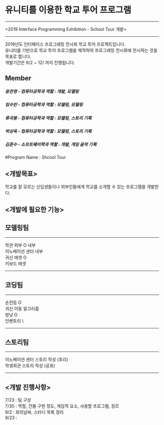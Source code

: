 # 유니티를 이용한 학교 투어 프로그램

***
<2019 Interface Programming Exhibition - School Tour 개발>
***

2019년도 인터페이스 프로그래밍 전시회 학교 투어 프로젝트입니다.\
유니티를 기반으로 학교 투어 프로그램을 제작하여 프로그래밍 전시회에 전시하는 것을 목표로 합니다.\
개발기간은 9/2 ~ 12/ 까지 진행됩니다.

## Member
##### 윤찬영 - 컴퓨터공학과 역할 : 개발, 모델링
##### 임수빈 - 컴퓨터공학과 역할 : 모델링, 모델링
##### 류국봉 - 컴퓨터공학과 역할 : 모델링, 스토리 기획
##### 박상욱 - 컴퓨터공학과 역할 : 모델링, 스토리 기획
##### 김준수 - 소프트웨어학과 역할 : 개발, 게임 음악 기획

#Program Name : Shcool Tour

<개발목표>
----------
학교를 잘 모르는 신입생들이나 외부인들에게 학교를 소개할 수 있는 프로그램을 개발한다.

<개발에 필요한 기능>
--------------------
## 모델링팀
***
학관 외부 O 내부 \
이노베이션 센터 내부 \
귀신 에셋 O\
키보드 에셋
***
## 코딩팀
***
손전등 O\
귀신 이동 알고리즘\
밤낮 O\
인벤토리 \
***
## 스토리팀
***
이노베이션 센터 스토리 작성 (추리)\
학생회관 스토리 작성 (공포)
***
<개발 진행사항>
---------------
7/23 : 팀 구성\
7/30 : 역할, 건물 구현 정도, 게임적 요소, 사용할 프로그램, 장르\
9/2  : 회의날짜, 스터디 목록 정리\
9/23 : 
